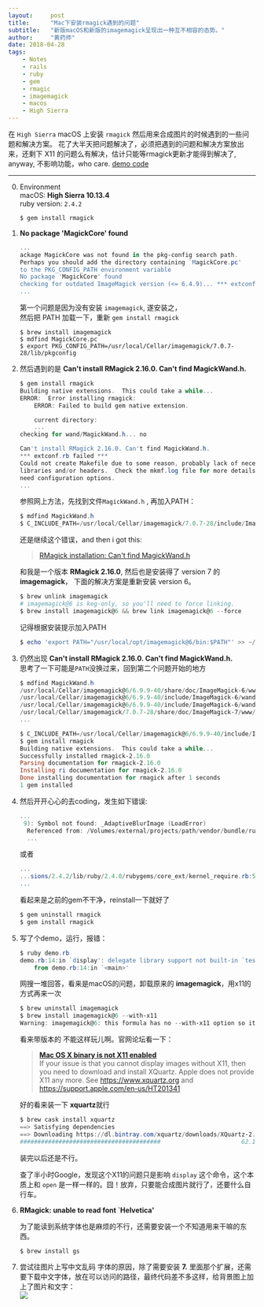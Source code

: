 ```yaml
---
layout:     post
title:      "Mac下安装rmagick遇到的问题"
subtitle:   "新版macOS和新版的imagemagick呈现出一种互不相容的态势。"
author:     "黄药师"
date: 2018-04-28
tags:
    - Notes
    - rails
    - ruby
    - gem
    - rmagic
    - imagemagick
    - macos
    - High Sierra
---
```


在 `High Sierra` macOS 上安装 `rmagick` 然后用来合成图片的时候遇到的一些问题和解决方案。
花了大半天把问题解决了，必须把遇到的问题和解决方案放出来，还剩下 X11 的问题么有解决，估计只能等rmagick更新才能得到解决了, anyway, 不影响功能，who care.
[demo code](https://github.com/oiahoon/rmagick-composing-demo)

---

0. Environment  
    macOS: **High Sierra 10.13.4**  
    ruby version: `2.4.2`  

    ```powershell
    $ gem install rmagick
    ```

1. **No package 'MagickCore' found**

    ```powershell
    ...
    ackage MagickCore was not found in the pkg-config search path.
    Perhaps you should add the directory containing `MagickCore.pc'
    to the PKG_CONFIG_PATH environment variable
    No package 'MagickCore' found
    checking for outdated ImageMagick version (<= 6.4.9)... *** extconf.rb failed ***
    ...
    ```
    第一个问题是因为没有安装 `imagemagick`, 遂安装之，  
    然后把 PATH 加载一下，重新 `gem install rmagick`  

    ```
    $ brew install imagemagick
    $ mdfind MagickCore.pc
    $ export PKG_CONFIG_PATH=/usr/local/Cellar/imagemagick/7.0.7-28/lib/pkgconfig
    ```


2.  然后遇到的是 **Can't install RMagick 2.16.0. Can't find MagickWand.h.**

    ```powershell
    $ gem install rmagick
    Building native extensions.  This could take a while...
    ERROR:  Error installing rmagick:
        ERROR: Failed to build gem native extension.

        current directory: 
        ...
    checking for wand/MagickWand.h... no

    Can't install RMagick 2.16.0. Can't find MagickWand.h.
    *** extconf.rb failed ***
    Could not create Makefile due to some reason, probably lack of necessary
    libraries and/or headers.  Check the mkmf.log file for more details.  You may
    need configuration options.
    ...
    ```

    参照网上方法，先找到文件`MagickWand.h` , 再加入PATH：
    ```powershell
    $ mdfind MagickWand.h
    $ C_INCLUDE_PATH=/usr/local/Cellar/imagemagick/7.0.7-28/include/ImageMagick-7/
    ```
    还是继续这个错误，and then i got this:  
    > [RMagick installation: Can't find MagickWand.h
    ](https://stackoverflow.com/questions/39494672/rmagick-installation-cant-find-magickwand-h)

    和我是一个版本 **RMagick 2.16.0**, 然后也是安装得了 version 7 的 **imagemagick**， 
    下面的解决方案是重新安装 version 6。 
    ```powershell
    $ brew unlink imagemagick
    # imagemagick@6 is keg-only, so you'll need to force linking.
    $ brew install imagemagick@6 && brew link imagemagick@6 --force
    ```
     记得根据安装提示加入PATH

    ```powershell
    $ echo 'export PATH="/usr/local/opt/imagemagick@6/bin:$PATH"' >> ~/.zshrc
    ```

3. 仍然出现 **Can't install RMagick 2.16.0. Can't find MagickWand.h.**  
    思考了一下可能是`PATH`没换过来，回到第二个问题开始的地方
 
    ```powershell
    $ mdfind MagickWand.h
    /usr/local/Cellar/imagemagick@6/6.9.9-40/share/doc/ImageMagick-6/www/api/MagickWand/struct__MagickWand.html
    /usr/local/Cellar/imagemagick@6/6.9.9-40/include/ImageMagick-6/wand/magick-wand.h # <= this what we need 
    /usr/local/Cellar/imagemagick@6/6.9.9-40/include/ImageMagick-6/wand/MagickWand.h
    /usr/local/Cellar/imagemagick/7.0.7-28/share/doc/ImageMagick-7/www/magick-wand.html
    ...

    $ C_INCLUDE_PATH=/usr/local/Cellar/imagemagick@6/6.9.9-40/include/ImageMagick-6/
    $ gem install rmagick
    Building native extensions.  This could take a while...
    Successfully installed rmagick-2.16.0
    Parsing documentation for rmagick-2.16.0
    Installing ri documentation for rmagick-2.16.0
    Done installing documentation for rmagick after 1 seconds
    1 gem installed
    ```

4. 然后开开心心的去coding，发生如下错误:

    ```powershell
    ...
     9): Symbol not found: _AdaptiveBlurImage (LoadError)
      Referenced from: /Volumes/external/projects/path/vendor/bundle/ruby/2.2.0/extensions/x86_64-darwin-14/2.2.0-static/rmagick-2.16.0/RMagick2.bundle
      ...
    ```
    或者
    ```powershell
    ...
    ...sions/2.4.2/lib/ruby/2.4.0/rubygems/core_ext/kernel_require.rb:55:in `require': dlopen(/Users/xxx/.rbenv/versions/2.4.2/lib/ruby/gems/2.4.0/gems/rmagick-2.16.0/lib/RMagick2.bundle, 9): Library not loaded: /usr/local/opt/imagemagick/lib/libMagickWand-7.Q16HDRI.5.dylib (LoadError)
    ...
    ```

    看起来是之前的gem不干净，reinstall一下就好了

    ```powershell
    $ gem uninstall rmagick
    $ gem install rmagick
    ```

5. 写了个demo，运行，报错：

    ```powershell
    $ ruby demo.rb
    demo.rb:14:in `display': delegate library support not built-in `test.png' (X11) @ error/display.c/DisplayImages/16056 (Magick::ImageMagickError)
        from demo.rb:14:in `<main>'
    ```
    网搜一堆回答，看来是macOS的问题，卸载原来的 **imagemagick**，用x11的方式再来一次

    ```powershell
    $ brew uninstall imagemagick
    $ brew install imagemagick@6 --with-x11
    Warning: imagemagick@6: this formula has no --with-x11 option so it will be ignored!
    ```
    看来带版本的 不能这样玩儿啊。官网论坛看一下：  
    > [**Mac OS X binary is not X11 enabled**](https://imagemagick.org/discourse-server/viewtopic.php?t=32616)  
    > If your issue is that you cannot display images without X11, then you  need to download and install XQuartz. Apple does not provide X11 any more. See https://www.xquartz.org and https://support.apple.com/en-us/HT201341

    好的看来装一下 **xquartz**就行
    ```powershell
    $ brew cask install xquartz
    ==> Satisfying dependencies
    ==> Downloading https://dl.bintray.com/xquartz/downloads/XQuartz-2.7.11.dmg
    ########################################                       62.1%
    ```
    装完以后还是不行。

    查了半小时Google，发现这个X11的问题只是影响 `display` 这个命令，这个本质上和 `open` 是一样一样的。囧！放弃，只要能合成图片就行了，还要什么自行车。

6. **RMagick: unable to read font `Helvetica'**

    为了能读到系统字体也是麻烦的不行，还需要安装一个不知道用来干嘛的东西。
    ```powershell
    $ brew install gs
    ```

7. 尝试往图片上写中文乱码
  字体的原因，除了需要安装 **7.** 里面那个扩展，还需要下载中文字体，放在可以访问的路径，最终代码差不多这样，给背景图上加上了图片和文字：  
  ![](https://ws1.sinaimg.cn/large/006tNc79gy1fqshntqoqfj30bq0j4795.jpg)